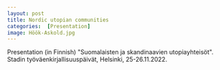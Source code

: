```yaml
---
layout: post
title: Nordic utopian communities 
categories:  [Presentation]
image: Höök-Askold.jpg
---
```

Presentation (in Finnish) "Suomalaisten ja skandinaavien utopiayhteisöt". Stadin työväenkirjallisuuspäivät, Helsinki, 25-26.11.2022. 

